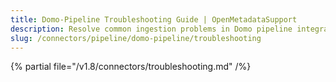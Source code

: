 ```yaml
---
title: Domo-Pipeline Troubleshooting Guide | OpenMetadataSupport
description: Resolve common ingestion problems in Domo pipeline integration, including data mapping issues and execution breakdowns.
slug: /connectors/pipeline/domo-pipeline/troubleshooting
---
```


{% partial file="/v1.8/connectors/troubleshooting.md" /%}
